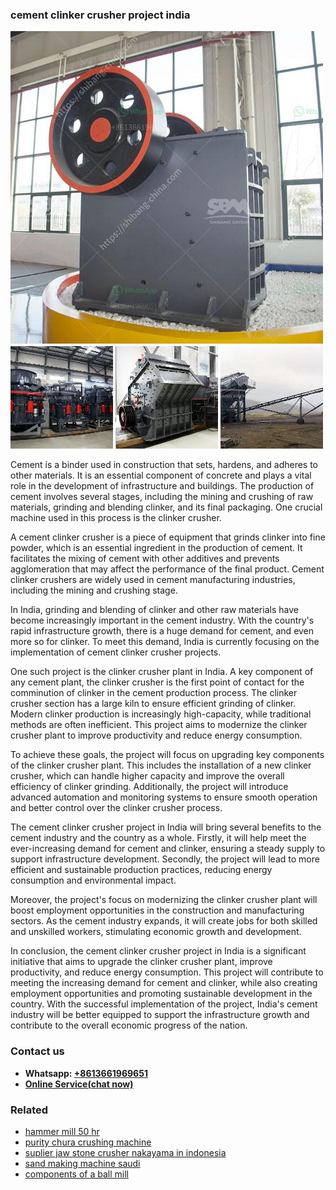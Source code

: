 <h3>cement clinker crusher project india</h3><img src='1708332541.jpg' alt=''><p>Cement is a binder used in construction that sets, hardens, and adheres to other materials. It is an essential component of concrete and plays a vital role in the development of infrastructure and buildings. The production of cement involves several stages, including the mining and crushing of raw materials, grinding and blending clinker, and its final packaging. One crucial machine used in this process is the clinker crusher.</p><p>A cement clinker crusher is a piece of equipment that grinds clinker into fine powder, which is an essential ingredient in the production of cement. It facilitates the mixing of cement with other additives and prevents agglomeration that may affect the performance of the final product. Cement clinker crushers are widely used in cement manufacturing industries, including the mining and crushing stage.</p><p>In India, grinding and blending of clinker and other raw materials have become increasingly important in the cement industry. With the country's rapid infrastructure growth, there is a huge demand for cement, and even more so for clinker. To meet this demand, India is currently focusing on the implementation of cement clinker crusher projects.</p><p>One such project is the clinker crusher plant in India. A key component of any cement plant, the clinker crusher is the first point of contact for the comminution of clinker in the cement production process. The clinker crusher section has a large kiln to ensure efficient grinding of clinker. Modern clinker production is increasingly high-capacity, while traditional methods are often inefficient. This project aims to modernize the clinker crusher plant to improve productivity and reduce energy consumption.</p><p>To achieve these goals, the project will focus on upgrading key components of the clinker crusher plant. This includes the installation of a new clinker crusher, which can handle higher capacity and improve the overall efficiency of clinker grinding. Additionally, the project will introduce advanced automation and monitoring systems to ensure smooth operation and better control over the clinker crusher process.</p><p>The cement clinker crusher project in India will bring several benefits to the cement industry and the country as a whole. Firstly, it will help meet the ever-increasing demand for cement and clinker, ensuring a steady supply to support infrastructure development. Secondly, the project will lead to more efficient and sustainable production practices, reducing energy consumption and environmental impact.</p><p>Moreover, the project's focus on modernizing the clinker crusher plant will boost employment opportunities in the construction and manufacturing sectors. As the cement industry expands, it will create jobs for both skilled and unskilled workers, stimulating economic growth and development.</p><p>In conclusion, the cement clinker crusher project in India is a significant initiative that aims to upgrade the clinker crusher plant, improve productivity, and reduce energy consumption. This project will contribute to meeting the increasing demand for cement and clinker, while also creating employment opportunities and promoting sustainable development in the country. With the successful implementation of the project, India's cement industry will be better equipped to support the infrastructure growth and contribute to the overall economic progress of the nation.</p><h3>Contact us</h3><ul><li><strong>Whatsapp:&nbsp;<a href="https://wa.me/8613661969651">+8613661969651</a></strong></li><li><a href="https://swt.shibang-china.com/?git&amp;zhl&amp;cement clinker crusher project india"><strong>Online Service(chat now)</strong></a></li></ul><h3>Related</h3><ul><li><a href='hammer mill 50 hr.md'>hammer mill 50 hr</a></li><li><a href='purity chura crushing machine.md'>purity chura crushing machine</a></li><li><a href='suplier jaw stone crusher nakayama in indonesia.md'>suplier jaw stone crusher nakayama in indonesia</a></li><li><a href='sand making machine saudi.md'>sand making machine saudi</a></li><li><a href='components of a ball mill.md'>components of a ball mill</a></li></ul>